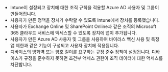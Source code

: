 - Intune이 설정되고 장치에 대한 조직 규칙을 적용할 Azure AD 사용자 및 그룹이 만들어집니다.
- 사용자가 만든 정책을 장치가 수락할 수 있도록 Intune에서 장치를 등록했습니다.
- 사용자가 Exchange Online 및 SharePoint Online과 같은 조직의 Microsoft 365 클라우드 서비스에 액세스할 수 있도록 장치에 앱이 추가됩니다.
- 사용자가 만든 Azure AD 사용자 및 그룹을 사용하여 바이러스 백신 사용 및 특정 앱 제한과 같은 기능이 구성되고 사용자 장치에 적용됩니다.
- 디바이스의 방화벽 또는 암호 길이를 요구하는 규정 준수 정책이 설정됩니다. 디바이스가 규정을 준수하지 못하면 조건부 액세스 권한이 조직 데이터에 대한 액세스를 차단합니다.
